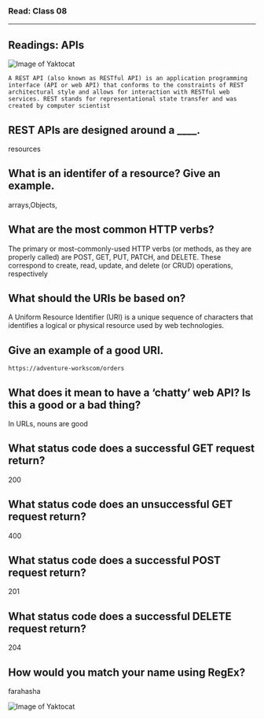 ### Read: Class 08
-------------------------------------------------------------------------------
## Readings: APIs

![Image of Yaktocat](https://www.mccourier.com/wp-content/uploads/2021/05/1..jpg)


`A REST API (also known as RESTful API) is an application programming interface (API or web API) that conforms to the constraints of REST architectural style and allows for interaction with RESTful web services. REST stands for representational state transfer and was created by computer scientist`


## REST APIs are designed around a ____.


resources


## What is an identifer of a resource? Give an example.

arrays,Objects, 


## What are the most common HTTP verbs?

The primary or most-commonly-used HTTP verbs (or methods, as they are properly called) are POST, GET, PUT, PATCH, and DELETE. These correspond to create, read, update, and delete (or CRUD) operations, respectively

## What should the URIs be based on?

A Uniform Resource Identifier (URI) is a unique sequence of characters that identifies a logical or physical resource used by web technologies.


## Give an example of a good URI.

`https://adventure-workscom/orders`


## What does it mean to have a ‘chatty’ web API? Is this a good or a bad thing?

In URLs, nouns are good


## What status code does a successful GET request return?

200

## What status code does an unsuccessful GET request return?

400

## What status code does a successful POST request return?

201

## What status code does a successful DELETE request return?

204

## How would you match your name using RegEx?

farahasha



![Image of Yaktocat](https://cdn.searchenginejournal.com/wp-content/uploads/2021/07/programming-language-concept-system-engineering-software-60ed4fb33777a-sej-1520x800.jpg)






